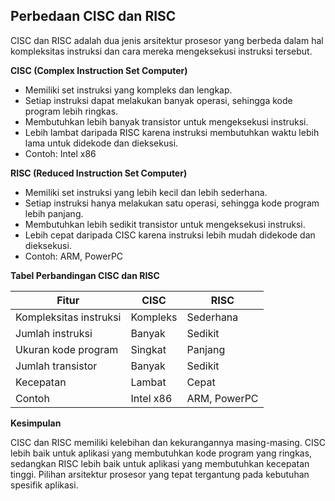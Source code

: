 ## Perbedaan CISC dan RISC

CISC dan RISC adalah dua jenis arsitektur prosesor yang berbeda dalam hal kompleksitas instruksi dan cara mereka mengeksekusi instruksi tersebut.

**CISC (Complex Instruction Set Computer)** 
* Memiliki set instruksi yang kompleks dan lengkap.
* Setiap instruksi dapat melakukan banyak operasi, sehingga kode program lebih ringkas.
* Membutuhkan lebih banyak transistor untuk mengeksekusi instruksi.
* Lebih lambat daripada RISC karena instruksi membutuhkan waktu lebih lama untuk didekode dan dieksekusi.
* Contoh: Intel x86

**RISC (Reduced Instruction Set Computer)**
* Memiliki set instruksi yang lebih kecil dan lebih sederhana.
* Setiap instruksi hanya melakukan satu operasi, sehingga kode program lebih panjang.
* Membutuhkan lebih sedikit transistor untuk mengeksekusi instruksi.
* Lebih cepat daripada CISC karena instruksi lebih mudah didekode dan dieksekusi.
* Contoh: ARM, PowerPC

**Tabel Perbandingan CISC dan RISC**

| Fitur | CISC | RISC |
|---|---|---|
| Kompleksitas instruksi | Kompleks | Sederhana |
| Jumlah instruksi | Banyak | Sedikit |
| Ukuran kode program | Singkat | Panjang |
| Jumlah transistor | Banyak | Sedikit |
| Kecepatan | Lambat | Cepat |
| Contoh | Intel x86 | ARM, PowerPC |


**Kesimpulan**

CISC dan RISC memiliki kelebihan dan kekurangannya masing-masing. CISC lebih baik untuk aplikasi yang membutuhkan kode program yang ringkas, sedangkan RISC lebih baik untuk aplikasi yang membutuhkan kecepatan tinggi. Pilihan arsitektur prosesor yang tepat tergantung pada kebutuhan spesifik aplikasi.


